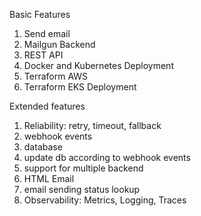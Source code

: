 Basic Features

1. Send email
2. Mailgun Backend
3. REST API
4. Docker and Kubernetes Deployment
5. Terraform AWS
6. Terraform EKS Deployment

Extended features

1. Reliability: retry, timeout, fallback
2. webhook events
3. database
4. update db according to webhook events
5. support for multiple backend
6. HTML Email
7. email sending status lookup
8. Observability: Metrics, Logging, Traces
